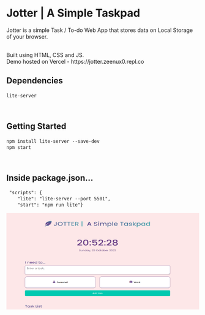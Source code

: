 # Jotter | A Simple Taskpad

Jotter is a simple Task / To-do Web App that stores data on Local Storage of your browser. 


<br>
Built using HTML, CSS and JS.
<br>
Demo hosted on Vercel - https://jotter.zeenux0.repl.co

<br>


## Dependencies
```
lite-server
```

<br>

## Getting Started
```
npm install lite-server --save-dev
npm start
```

<br>

## Inside package.json...
```
 "scripts": {
    "lite": "lite-server --port 5501", 
    "start": "npm run lite"}
```

![My Image](preview/jotter.png)


